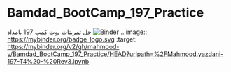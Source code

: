 # Bamdad_BootCamp_197_Practice
حل تمرینات بوت کمپ 197 بامداد
[![Binder](https://mybinder.org/badge_logo.svg)](https://mybinder.org/v2/gh/mahmood-y/Bamdad_BootCamp_197_Practice/HEAD?urlpath=%2FMahmood.yazdani-197-T4%20-%20Rev3.ipynb)
.. image:: https://mybinder.org/badge_logo.svg
 :target: https://mybinder.org/v2/gh/mahmood-y/Bamdad_BootCamp_197_Practice/HEAD?urlpath=%2FMahmood.yazdani-197-T4%20-%20Rev3.ipynb  
